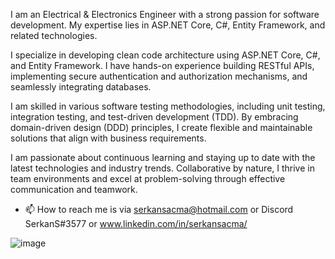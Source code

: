 I am an Electrical & Electronics Engineer with a strong passion for software development. My expertise lies in ASP.NET Core, C#, Entity Framework, and related technologies. 

I specialize in developing clean code architecture using ASP.NET Core, C#, and Entity Framework. I have hands-on experience building RESTful APIs, implementing secure authentication and authorization mechanisms, and seamlessly integrating databases.

I am skilled in various software testing methodologies, including unit testing, integration testing, and test-driven development (TDD). By embracing domain-driven design (DDD) principles, I create flexible and maintainable solutions that align with business requirements.

I am passionate about continuous learning and staying up to date with the latest technologies and industry trends. Collaborative by nature, I thrive in team environments and excel at problem-solving through effective communication and teamwork.

- 📫 How to reach me is via serkansacma@hotmail.com or Discord SerkanS#3577 or www.linkedin.com/in/serkansacma/
  
![image](https://hits.seeyoufarm.com/api/count/incr/badge.svg?url=https%3A%2F%2Fgithub.com%2Fsrkans1212%2Fhit-counter)

<!---
srkans/srkans is a ✨ special ✨ repository because its `README.md` (this file) appears on your GitHub profile.
You can click the Preview link to take a look at your changes.
--->
